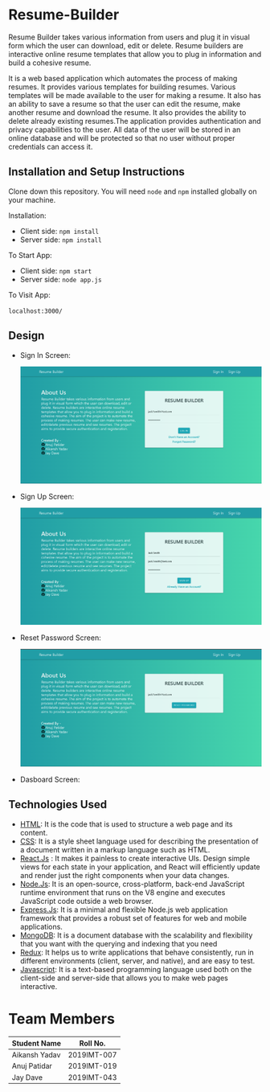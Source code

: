 # Resume-Builder
Resume Builder takes various information from users and plug it in visual form which the user can download, edit or delete. Resume builders are interactive online resume templates that allow you to plug in information and build a cohesive resume.

It is a web based application which automates the process of making resumes. It provides various templates for building resumes.
Various templates will be made available to the user for making a resume. It also has an ability to save a resume so that the user can edit the resume, make another resume and download the resume. It also provides the ability to delete already existing resumes.The application provides authentication and privacy capabilities to the user. All data of the user will be stored in an online database and will be protected so that no user without proper credentials can access it.

## Installation and Setup Instructions
Clone down this repository. You will need `node` and `npm` installed globally on your machine.  

Installation:

* Client side: `npm install`   
* Server side: `npm install`

To Start App:

* Client side: `npm start`
* Server side: `node app.js`

To Visit App:

`localhost:3000/`  

## Design

* Sign In Screen: 
  <p align="center">
  <img src = "images/ic_login.png" >
  </p>
  
 * Sign Up Screen:
   <p align="center">
   <img src = "images/ic_signup.png" >
   </p>
   
 * Reset Password Screen:
   <p align="center">
   <img src = "images/ic_reset_password.png" >
   </p>
   
 * Dasboard Screen:
  

## Technologies Used
* [HTML](https://devdocs.io/html/): It is the code that is used to structure a web page and its content.
* [CSS](https://devdocs.io/css/): It is a style sheet language used for describing the presentation of a document written in a markup language such as HTML.
* [React.Js](https://github.com/reactjs/reactjs.org "Reactjs") : It makes it painless to create interactive UIs. Design simple views for each state in your application, and React will efficiently update and render just the right components when your data changes.
* [Node.Js](https://github.com/nodejs/node "NodeJs"): It is an open-source, cross-platform, back-end JavaScript runtime environment that runs on the V8 engine and executes JavaScript code outside a web browser.
* [Express.Js](https://expressjs.com/en/5x/api.html): It is a minimal and flexible Node.js web application framework that provides a robust set of features for web and mobile applications.
* [MongoDB](https://docs.mongodb.com/ "MongoDB"): It is a document database with the scalability and flexibility that you want with the querying and indexing that you need
* [Redux](https://github.com/reduxjs/redux "Redux"): It helps us to write applications that behave consistently, run in different environments (client, server, and native), and are easy to test.
* [Javascript](https://devdocs.io/javascript/): It is a text-based programming language used both on the client-side and server-side that allows you to make web pages interactive.


# Team Members

Student Name | Roll No.
---|---
Aikansh Yadav | 2019IMT-007
Anuj Patidar | 2019IMT-019
Jay Dave | 2019IMT-043

